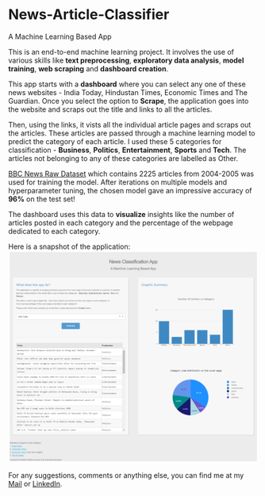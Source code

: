 # News-Article-Classifier
A Machine Learning Based App

This is an end-to-end machine learning project. It involves the use of various skills like **text preprocessing**, **exploratory data analysis**, **model training**, **web scraping** and **dashboard creation**. 

This app starts with a **dashboard** where you can select any one of these news websites - India Today, Hindustan Times, Economic Times and The Guardian.
Once you select the option to **Scrape**, the application goes into the website and scraps out the title and links to all the articles. 

Then, using the links, it vists all the individual article pages and scraps out the articles. These articles are passed through a machine learning model to predict the category of each 
article. I used these 5 categories for classification - **Business**, **Politics**, **Entertainment**, **Sports** and **Tech**. The articles not 
belonging to any of these categories are labelled as Other. 

[BBC News Raw Dataset](http://mlg.ucd.ie/datasets/bbc.html) which contains 2225 articles from 2004-2005 was used for training the model. After iterations on multiple models and hyperparameter tuning, the chosen model gave an impressive accuracy of **96%** on the test set!

The dashboard uses this data to **visualize** insights like the number 
of articles posted in each category and the percentage of the webpage dedicated to each category.

Here is a snapshot of the application: 
![Application Screenshot](/Application%20Screenshot/Application%20Screenshot.png)

For any suggestions, comments or anything else, you can find me at my [Mail](mailto:shailesh.formal@gmail.com?subject=[GitHub]%20News%20Article%20Classifier) or [LinkedIn](https://www.linkedin.com/in/shailesh-mahto).
